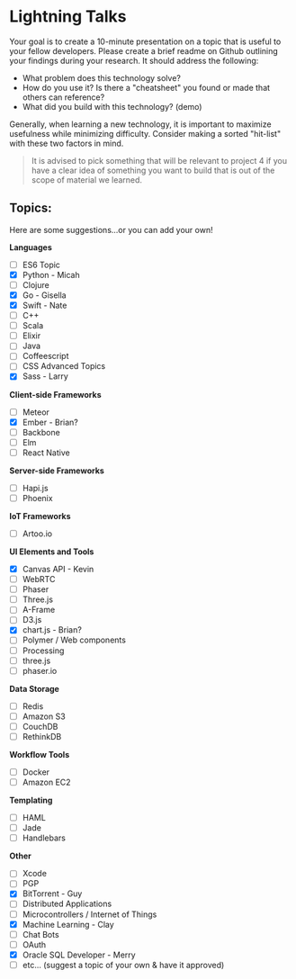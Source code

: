 # Lightning Talks

Your goal is to create a 10-minute presentation on a topic that is useful to your fellow developers. Please create a brief readme on Github outlining your findings during your research. It should address the following:

- What problem does this technology solve?
- How do you use it? Is there a "cheatsheet" you found or made that others can reference?
- What did you build with this technology? (demo)

Generally, when learning a new technology, it is important to maximize usefulness while minimizing difficulty. Consider making a sorted "hit-list" with these two factors in mind.

>It is advised to pick something that will be relevant to project 4 if you have a clear idea of something you want to build that is out of the scope of material we learned.

## Topics:
Here are some suggestions...or you can add your own!

**Languages**

- [ ] ES6 Topic
- [x] Python - Micah
- [ ] Clojure
- [x] Go - Gisella
- [x] Swift - Nate
- [ ] C++
- [ ] Scala
- [ ] Elixir
- [ ] Java
- [ ] Coffeescript
- [ ] CSS Advanced Topics
- [x] Sass - Larry

**Client-side Frameworks**

- [ ] Meteor
- [x] Ember - Brian?
- [ ] Backbone
- [ ] Elm
- [ ] React Native

**Server-side Frameworks**

- [ ] Hapi.js
- [ ] Phoenix

**IoT Frameworks**

- [ ] Artoo.io

**UI Elements and Tools**

- [x] Canvas API - Kevin
- [ ] WebRTC
- [ ] Phaser
- [ ] Three.js
- [ ] A-Frame
- [ ] D3.js
- [x] chart.js - Brian?
- [ ] Polymer / Web components
- [ ] Processing
- [ ] three.js
- [ ] phaser.io

**Data Storage**

- [ ] Redis
- [ ] Amazon S3
- [ ] CouchDB
- [ ] RethinkDB

**Workflow Tools**

- [ ] Docker
- [ ] Amazon EC2

**Templating**

- [ ] HAML
- [ ] Jade
- [ ] Handlebars

**Other**

- [ ] Xcode
- [ ] PGP
- [x] BitTorrent - Guy
- [ ] Distributed Applications
- [ ] Microcontrollers / Internet of Things
- [x] Machine Learning - Clay
- [ ] Chat Bots
- [ ] OAuth
- [x] Oracle SQL Developer - Merry
- [ ] etc... (suggest a topic of your own & have it approved)
